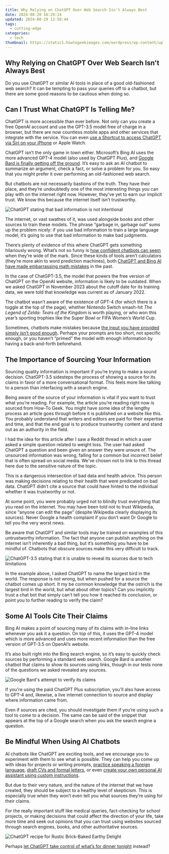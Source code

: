 ```yaml
---
title: Why Relying on ChatGPT Over Web Search Isn't Always Best
date: 2024-08-28 16:29:14
updated: 2024-08-29 12:58:44
tags:
  - cutting-edge
categories:
  - tech
thumbnail: https://static1.howtogeekimages.com/wordpress/wp-content/uploads/2023/12/chatgpt_lying.jpg
---
```


## Why Relying on ChatGPT Over Web Search Isn't Always Best

Do you use ChatGPT or similar AI tools in place of a good old-fashioned web search? It can be tempting to pass your queries off to a chatbot, but there are some good reasons to be cautious when doing so.

##  Can I Trust What ChatGPT Is Telling Me?

 ChatGPT is more accessible than ever before. Not only can you create a free OpenAI account and use the GPT-3.5 model free of charge in a browser, but there are now countless mobile apps and other services that integrate with the service. You can even [use a Shortcut to access ChatGPT via Siri on your iPhone](https://remote-screen-capture.techidaily.com/updated-win10-gaming-sessions-best-recording-approaches/) or Apple Watch.

 ChatGPT isn’t the only game in town either. Microsoft’s Bing AI uses the more advanced GPT-4 model (also used by ChatGPT Plus), and [Google Bard is finally getting off the ground](https://visual-screen-recording.techidaily.com/updated-comprehensive-guide-to-capturing-lol-showdowns-for-2024/). It’s easy to ask an AI chatbot to summarize an argument, check a fact, or solve a problem for you. So easy that you might prefer it over performing an old-fashioned web search.

 But chatbots are not necessarily bastions of the truth. They have their place, and they’re undoubtedly one of the most interesting things you can play with on the internet right now. However, they’ve yet to earn our implicit trust. We know this because the internet itself isn’t trustworthy.

![ChatGPT stating that bad information is not intentional](https://static1.howtogeekimages.com/wordpress/wp-content/uploads/2023/11/chat_gpt_truth.png) 

 The internet, or vast swathes of it, was used alongside books and other sources to train these models. The phrase “garbage in, garbage out” sums up the problem nicely: if you use bad information to train a large language model, it’s going to use that bad information to make bad judgments.

 There’s plenty of evidence of this where ChatGPT gets something hilariously wrong. What’s not so funny is [how confident chatbots can seem](https://youtube-help.techidaily.com/free-method-to-record-your-youtube-watching-experience-for-2024/) when they’re wide of the mark. Since these kinds of tools aren’t calculators (they’re more akin to word prediction machines), both [ChatGPT and Bing AI have made embarrassing math mistakes](https://win-blog.techidaily.com/1722998864296-persistently-unresponsive-heres-how-to-fix-the-latest-freezing-issues-in-new-world/) in the past.

 In the case of ChatGPT-3.5, the model that powers the free version of ChatGPT on the OpenAI website, information is likely to be outdated. When we asked ChatGPT in November 2023 about the cutoff date for its training data, we were told that knowledge was current as of January 2022.

 The chatbot wasn’t aware of the existence of GPT-4 (for which there is a toggle at the top of the page), whether Nintendo Switch smash-hit _The Legend of Zelda: Tears of the Kingdom_ is worth playing, or who won this year’s sporting trophies like the Super Bowl or FIFA Women’s World Cup.

 Sometimes, chatbots make mistakes because [the input you have provided simply isn’t good enough](https://fake-location.techidaily.com/in-2024-6-ways-to-change-spotify-location-on-your-realme-v30t-drfone-by-drfone-virtual-android/). Perhaps your prompts are too short, not specific enough, or you haven’t “primed” the model with enough information by having a back-and-forth beforehand.

##  The Importance of Sourcing Your Information

 Sourcing quality information is important if you’re trying to make a sound decision. ChatGPT-3.5 sidesteps the process of showing a source for its claims in favor of a more conversational format. This feels more like talking to a person than interfacing with a search engine.

 Being aware of the source of your information is vital if you want to trust what you’re reading. For example, the article you’re reading right now is sourced from How-To Geek. You might have some idea of the lengthy process an article goes through before it is published on a website like this. You probably understand that writers and editors are paid for their expertise and time, and that the end goal is to produce trustworthy content and stand out as an authority in the field.

 I had the idea for this article after I saw a Reddit thread in which a user asked a simple question related to weight loss. The user had asked ChatGPT a question and been given an answer they were unsure of. The unsourced information was wrong, falling for a common but incorrect belief that is often spread on social media. We've chosen not to link to this thread here due to the sensitive nature of the topic.

 This is a dangerous intersection of bad data and health advice. This person was making decisions relating to their health that were predicated on bad data. ChatGPT didn’t cite a source that could have hinted to the individual whether it was trustworthy or not.

 At some point, you were probably urged not to blindly trust everything that you read on the internet. You may have been told not to trust Wikipedia, since “anyone can edit the page” (despite Wikipedia clearly displaying its sources). Never Google a health complaint if you don’t want Dr Google to tell you the very worst news.

 Be aware that ChatGPT and similar tools may be trained on examples of this untrustworthy information. The fact that anyone can publish anything on the internet isn’t inherently a bad thing, but it’s something you have to be mindful of. Chatbots that obscure sources make this very difficult to track.

![ChatGPT-3.5 stating that it is unable to reveal its sources due to tech limitations](https://static1.howtogeekimages.com/wordpress/wp-content/uploads/2023/11/chatgpt_sources.png) 

 In the example above, I asked ChatGPT to name the largest bird in the world. The response is not wrong, but when pushed for a source the chatbot comes up short. It my be common knowledge that the ostrich is the largest bird in the world, but what about other topics? Can you implicitly trust a chat bot that simply can't tell you how it reached its conclusion, or point you to further reading to verify the claim?

##  Some AI Tools Cite Their Claims

 Bing AI makes a point of sourcing many of its claims with in-line links whenever you ask it a question. On top of this, it uses the GPT-4 model which is more advanced and uses more recent information than the free version of GPT-3.5 on OpenAI’s website.

 It’s also built right into the Bing search engine, so it’s easy to quickly check sources by performing a standard web search. Google Bard is another chatbot that claims to show its sources using links, though in our tests none of the questions we asked revealed any sources.

![Google Bard's attempt to verify its claims](https://static1.howtogeekimages.com/wordpress/wp-content/uploads/2023/11/google_bard_sources.png) 

 If you're using the paid ChatGPT Plus subscription, you'll also have access to GPT-4 and, likewise, a live internet connection to source and display where information came from.

 Even if sources are cited, you should investigate them if you’re using such a tool to come to a decision. The same can be said of the snippet that appears at the top of a Google search when you ask the search engine a question.

##  Be Mindful When Using AI Chatbots

 AI chatbots like ChatGPT are exciting tools, and we encourage you to experiment with them to see what is possible. They can help you come up with ideas for projects or writing prompts, [practice speaking a foreign language](https://phone-solutions.techidaily.com/how-to-bypass-google-frp-on-redmi-k70e-by-drfone-android-unlock-remove-google-frp/), [draft CVs and formal letters](https://facebook-clips.techidaily.com/updated-achieve-higher-interactions-mastering-the-art-of-square-videos-for-2024/), or even [create your own personal AI assistant using custom instructions](https://facebook-video-content.techidaily.com/new-mastering-monetization-a-beginners-guide-to-facebook-revenue-for-2024/).

 But due to their very nature, and the nature of the internet that we have created, they should be subject to a healthy level of skepticism. This is especially true when they won’t even tell you what sources they’re using for their claims.

 For the really important stuff like medical queries, fact-checking for school projects, or making decisions that could affect the direction of your life, take more time and seek out opinions that you can trust using websites sourced through search engines, books, and other authoritative sources.

![ChatGPT recipe for Rustic Brick-Baked Earthy Delight](https://static1.howtogeekimages.com/wordpress/wp-content/uploads/2023/11/chatgpt_recipe.png) 

 Perhaps [let ChatGPT take control of what’s for dinner tonight](https://win-dash.techidaily.com/how-to-update-your-amd-radeon-graphics-card-drivers-effectively/) instead?

<ins class="adsbygoogle"
     style="display:block"
     data-ad-format="autorelaxed"
     data-ad-client="ca-pub-7571918770474297"
     data-ad-slot="1223367746"></ins>



<ins class="adsbygoogle"
     style="display:block"
     data-ad-client="ca-pub-7571918770474297"
     data-ad-slot="8358498916"
     data-ad-format="auto"
     data-full-width-responsive="true"></ins>

